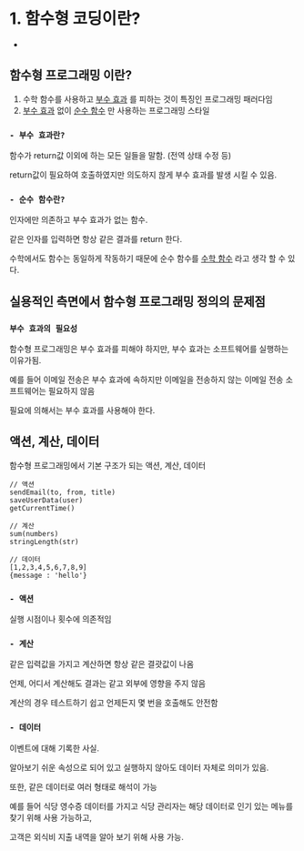 # 1. 함수형 코딩이란?
-

## 함수형 프로그래밍 이란?
1. 수학 함수를 사용하고 <U>부수 효과</U> 를 피하는 것이 특징인 프로그래밍 패러다임
2. <U>부수 효과</U> 없이 <U>순수 함수</U> 만 사용하는 프로그래밍 스타일

### `- 부수 효과란?`
함수가 return값 이외에 하는 모든 일들을 말함. (전역 상태 수정 등)

return값이 필요하여 호출하였지만 의도하지 핞게 부수 효과를 발생 시킬 수 있음.

### `- 순수 함수란?`
인자에만 의존하고 부수 효과가 없는 함수.

같은 인자를 입력하면 항상 같은 결과를 return 한다.

수학에서도 함수는 동일하게 작동하기 때문에 순수 함수를 <U>수학 함수</U> 라고 생각 할 수 있다.


## 실용적인 측면에서 함수형 프로그래밍 정의의 문제점

### `부수 효과의 필요성`
함수형 프로그래밍은 부수 효과를 피해야 하지만, 부수 효과는 소프트웨어를 실행하는 이유가됨.

예를 들어 이메일 전송은 부수 효과에 속하지만 이메일을 전송하지 않는 이메일 전송 소프트웨어는 필요하지 않음

필요에 의해서는 부수 효과를 사용해야 한다.


## 액션, 계산, 데이터
함수형 프로그래밍에서 기본 구조가 되는 액션, 계산, 데이터

```
// 액션
sendEmail(to, from, title)
saveUserData(user)
getCurrentTime()

// 계산
sum(numbers)
stringLength(str)

// 데이터
[1,2,3,4,5,6,7,8,9]
{message : 'hello'}
```

### `- 액션`
실행 시점이나 횟수에 의존적임

### `- 계산`
같은 입력값을 가지고 계산하면 항상 같은 결괏값이 나옴

언제, 어디서 계산해도 결과는 같고 외부에 영향을 주지 않음

계산의 경우 테스트하기 쉽고 언제든지 몇 번을 호출해도 안전함

### `- 데이터`
이벤트에 대해 기록한 사실.

알아보기 쉬운 속성으로 되어 있고 실행하지 않아도 데이터 자체로 의미가 있음.

또한, 같은 데이터로 여러 형태로 해석이 가능

예를 들어 식당 영수증 데이터를 가지고 식당 관리자는 해당 데이터로 인기 있는 메뉴를 찾기 위해 사용 가능하고, 

고객은 외식비 지출 내역을 알아 보기 위해 사용 가능.






